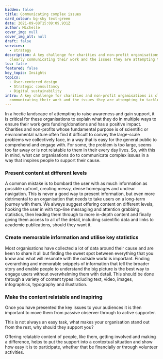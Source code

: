 ```yaml
---
hidden: false
title: Communicating complex issues
card_colour: bg-sky text-green
date: 2021-09-08T15:09:09.931Z
author: Michelle
cover_img: null
cover_img_alt: null
draft: false
services:
  - strategy
description: A key challenge for charities and non-profit organisations is
  clearly communicating their work and the issues they are attempting to tackle.
toc: false
featured: false
key_topic: Insights
topics:
  - User-centered design
  - Strategic consultancy
  - Digital sustainability
intro: A key challenge for charities and non-profit organisations is clearly
  communicating their work and the issues they are attempting to tackle.
---
```

In a hectic landscape of attempting to raise awareness and gain support, it is critical for these organisations to explain what they do in multiple ways to ensure their work gets funding/donations and has a positive impact. Charities and non-profits whose fundamental purpose is of scientific or environmental nature often find it difficult to convey the large-scale problems we collectively face, in a way that is easy for the general public to comprehend and engage with. For some, the problem is too large, seems too far away or is not relatable to them in their every day lives. So, with this in mind, what can organisations do to communicate complex issues in a way that inspires people to support their cause.

### Present content at different levels

A common mistake is to bombard the user with as much information as possible upfront, creating messy, dense homepages and unclear navigation. This is never a good way to present information, but even more detrimental to an organisation that needs to take users on a long-term journey with them. We always suggest offering content on different levels, hooking the user in with top-line messaging and attention grabbing statistics, then leading them through to more in-depth content and finally giving them access to all of the detail, including scientific data and links to academic publications, should they want it.

### Create memorable information and utilise key statistics

Most organisations have collected a lot of data around their cause and are keen to share it all but finding the sweet spot between everything that you know and what will resonate with the outside world is important. Finding overarching and memorable snippets of information that tell the broader story and enable people to understand the big picture is the best way to engage users without overwhelming them with detail. This should be done through a variety of content types including text, video, images, infographics, typography and illustration.

### Make the content relatable and inspiring

Once you have presented the key issues to your audiences it is then important to move them from passive observer through to active supporter.

This is not always an easy task, what makes your organisation stand out from the rest, why should they support you?

Offering relatable content of people, like them, getting involved and making a difference, helps to put the support into a contextual situation and show how easy it is to participate, whether that be financially or through volunteer activities.
